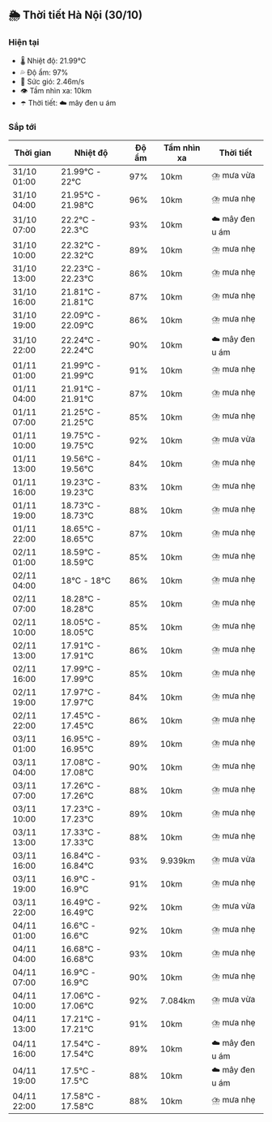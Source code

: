 ## 🌦️ Thời tiết Hà Nội (30/10)

### Hiện tại

- 🌡️ Nhiệt độ: 21.99℃
- 💦 Độ ẩm: 97%
- 💨 Sức gió: 2.46m/s
- 👁️ Tầm nhìn xa: 10km
- ☂️ Thời tiết: ☁️ mây đen u ám

### Sắp tới

| Thời gian | Nhiệt độ | Độ ẩm | Tầm nhìn xa | Thời tiết |
| --- | --- | --- | --- | --- |
| 31/10 01:00 | 21.99℃ - 22℃ | 97% | 10km | ⛈️ mưa vừa |
| 31/10 04:00 | 21.95℃ - 21.98℃ | 96% | 10km | ⛈️ mưa nhẹ |
| 31/10 07:00 | 22.2℃ - 22.3℃ | 93% | 10km | ☁️ mây đen u ám |
| 31/10 10:00 | 22.32℃ - 22.32℃ | 89% | 10km | ⛈️ mưa nhẹ |
| 31/10 13:00 | 22.23℃ - 22.23℃ | 86% | 10km | ⛈️ mưa nhẹ |
| 31/10 16:00 | 21.81℃ - 21.81℃ | 87% | 10km | ⛈️ mưa nhẹ |
| 31/10 19:00 | 22.09℃ - 22.09℃ | 86% | 10km | ⛈️ mưa nhẹ |
| 31/10 22:00 | 22.24℃ - 22.24℃ | 90% | 10km | ☁️ mây đen u ám |
| 01/11 01:00 | 21.99℃ - 21.99℃ | 91% | 10km | ⛈️ mưa nhẹ |
| 01/11 04:00 | 21.91℃ - 21.91℃ | 87% | 10km | ⛈️ mưa nhẹ |
| 01/11 07:00 | 21.25℃ - 21.25℃ | 85% | 10km | ⛈️ mưa nhẹ |
| 01/11 10:00 | 19.75℃ - 19.75℃ | 92% | 10km | ⛈️ mưa vừa |
| 01/11 13:00 | 19.56℃ - 19.56℃ | 84% | 10km | ⛈️ mưa nhẹ |
| 01/11 16:00 | 19.23℃ - 19.23℃ | 83% | 10km | ⛈️ mưa nhẹ |
| 01/11 19:00 | 18.73℃ - 18.73℃ | 88% | 10km | ⛈️ mưa nhẹ |
| 01/11 22:00 | 18.65℃ - 18.65℃ | 87% | 10km | ⛈️ mưa nhẹ |
| 02/11 01:00 | 18.59℃ - 18.59℃ | 85% | 10km | ⛈️ mưa nhẹ |
| 02/11 04:00 | 18℃ - 18℃ | 86% | 10km | ⛈️ mưa nhẹ |
| 02/11 07:00 | 18.28℃ - 18.28℃ | 85% | 10km | ⛈️ mưa nhẹ |
| 02/11 10:00 | 18.05℃ - 18.05℃ | 85% | 10km | ⛈️ mưa nhẹ |
| 02/11 13:00 | 17.91℃ - 17.91℃ | 86% | 10km | ⛈️ mưa nhẹ |
| 02/11 16:00 | 17.99℃ - 17.99℃ | 85% | 10km | ⛈️ mưa nhẹ |
| 02/11 19:00 | 17.97℃ - 17.97℃ | 84% | 10km | ⛈️ mưa nhẹ |
| 02/11 22:00 | 17.45℃ - 17.45℃ | 86% | 10km | ⛈️ mưa nhẹ |
| 03/11 01:00 | 16.95℃ - 16.95℃ | 89% | 10km | ⛈️ mưa nhẹ |
| 03/11 04:00 | 17.08℃ - 17.08℃ | 90% | 10km | ⛈️ mưa nhẹ |
| 03/11 07:00 | 17.26℃ - 17.26℃ | 88% | 10km | ⛈️ mưa nhẹ |
| 03/11 10:00 | 17.23℃ - 17.23℃ | 89% | 10km | ⛈️ mưa nhẹ |
| 03/11 13:00 | 17.33℃ - 17.33℃ | 88% | 10km | ⛈️ mưa nhẹ |
| 03/11 16:00 | 16.84℃ - 16.84℃ | 93% | 9.939km | ⛈️ mưa vừa |
| 03/11 19:00 | 16.9℃ - 16.9℃ | 91% | 10km | ⛈️ mưa nhẹ |
| 03/11 22:00 | 16.49℃ - 16.49℃ | 92% | 10km | ⛈️ mưa vừa |
| 04/11 01:00 | 16.6℃ - 16.6℃ | 92% | 10km | ⛈️ mưa nhẹ |
| 04/11 04:00 | 16.68℃ - 16.68℃ | 93% | 10km | ⛈️ mưa nhẹ |
| 04/11 07:00 | 16.9℃ - 16.9℃ | 90% | 10km | ⛈️ mưa nhẹ |
| 04/11 10:00 | 17.06℃ - 17.06℃ | 92% | 7.084km | ⛈️ mưa vừa |
| 04/11 13:00 | 17.21℃ - 17.21℃ | 91% | 10km | ⛈️ mưa nhẹ |
| 04/11 16:00 | 17.54℃ - 17.54℃ | 89% | 10km | ☁️ mây đen u ám |
| 04/11 19:00 | 17.5℃ - 17.5℃ | 88% | 10km | ☁️ mây đen u ám |
| 04/11 22:00 | 17.58℃ - 17.58℃ | 88% | 10km | ⛈️ mưa nhẹ |
